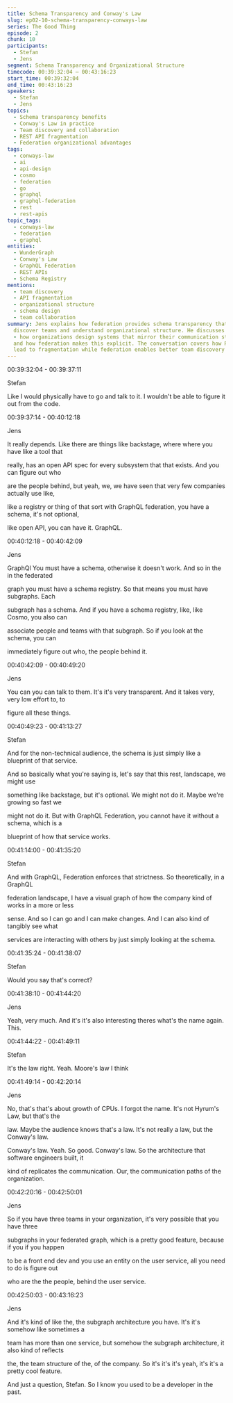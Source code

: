 ```yaml
---
title: Schema Transparency and Conway's Law
slug: ep02-10-schema-transparency-conways-law
series: The Good Thing
episode: 2
chunk: 10
participants:
  - Stefan
  - Jens
segment: Schema Transparency and Organizational Structure
timecode: 00:39:32:04 – 00:43:16:23
start_time: 00:39:32:04
end_time: 00:43:16:23
speakers:
  - Stefan
  - Jens
topics:
  - Schema transparency benefits
  - Conway's Law in practice
  - Team discovery and collaboration
  - REST API fragmentation
  - Federation organizational advantages
tags:
  - conways-law
  - ai
  - api-design
  - cosmo
  - federation
  - go
  - graphql
  - graphql-federation
  - rest
  - rest-apis
topic_tags:
  - conways-law
  - federation
  - graphql
entities:
  - WunderGraph
  - Conway's Law
  - GraphQL Federation
  - REST APIs
  - Schema Registry
mentions:
  - team discovery
  - API fragmentation
  - organizational structure
  - schema design
  - team collaboration
summary: Jens explains how federation provides schema transparency that helps developers
  discover teams and understand organizational structure. He discusses Conway's Law
  - how organizations design systems that mirror their communication structures -
  and how federation makes this explicit. The conversation covers how REST APIs often
  lead to fragmentation while federation enables better team discovery and collaboration.
---
```


00:39:32:04 - 00:39:37:11

Stefan

Like I would physically have to go and talk to it. I wouldn't be able to figure it out from the code.

00:39:37:14 - 00:40:12:18

Jens

It really depends. Like there are things like backstage, where where you have like a tool that

really, has an open API spec for every subsystem that that exists. And you can figure out who

are the people behind, but yeah, we, we have seen that very few companies actually use like,

like a registry or thing of that sort with GraphQL federation, you have a schema, it's not optional,

like open API, you can have it. GraphQL.

00:40:12:18 - 00:40:42:09

Jens

GraphQl You must have a schema, otherwise it doesn't work. And so in the in the federated

graph you must have a schema registry. So that means you must have subgraphs. Each

subgraph has a schema. And if you have a schema registry, like, like Cosmo, you also can

associate people and teams with that subgraph. So if you look at the schema, you can

immediately figure out who, the people behind it.

00:40:42:09 - 00:40:49:20

Jens

You can you can talk to them. It's it's very transparent. And it takes very, very low effort to, to

figure all these things.

00:40:49:23 - 00:41:13:27

Stefan

And for the non-technical audience, the schema is just simply like a blueprint of that service.

And so basically what you're saying is, let's say that this rest, landscape, we might use

something like backstage, but it's optional. We might not do it. Maybe we're growing so fast we

might not do it. But with GraphQL Federation, you cannot have it without a schema, which is a

blueprint of how that service works.

00:41:14:00 - 00:41:35:20

Stefan

And with GraphQL, Federation enforces that strictness. So theoretically, in a GraphQL

federation landscape, I have a visual graph of how the company kind of works in a more or less

sense. And so I can go and I can make changes. And I can also kind of tangibly see what

services are interacting with others by just simply looking at the schema.

00:41:35:24 - 00:41:38:07

Stefan

Would you say that's correct?

00:41:38:10 - 00:41:44:20

Jens

Yeah, very much. And it's it's also interesting theres what's the name again. This.

00:41:44:22 - 00:41:49:11

Stefan

It's the law right. Yeah. Moore's law I think

00:41:49:14 - 00:42:20:14

Jens

No, that's that's about growth of CPUs. I forgot the name. It's not Hyrum's Law, but that's the

law. Maybe the audience knows that's a law. It's not really a law, but the Conway's law.

Conway's law. Yeah. So good. Conway's law. So the architecture that software engineers built, it

kind of replicates the communication. Our, the communication paths of the organization.

00:42:20:16 - 00:42:50:01

Jens

So if you have three teams in your organization, it's very possible that you have three

subgraphs in your federated graph, which is a pretty good feature, because if you if you happen

to be a front end dev and you use an entity on the user service, all you need to do is figure out

who are the the people, behind the user service.

00:42:50:03 - 00:43:16:23

Jens

And it's kind of like the, the subgraph architecture you have. It's it's somehow like sometimes a

team has more than one service, but somehow the subgraph architecture, it also kind of reflects

the, the team structure of the, of the company. So it's it's it's yeah, it's it's a pretty cool feature.

And just a question, Stefan. So I know you used to be a developer in the past. 